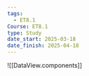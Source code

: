 ```yaml
---
tags:
  - ET8.1
Course: ET8.1
type: Study
date_start: 2025-03-18
date_finish: 2025-04-18
---
```

![[DataView.components]]